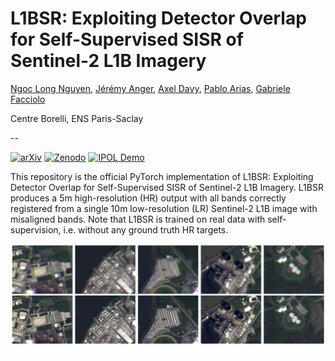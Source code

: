 # L1BSR: Exploiting Detector Overlap for Self-Supervised SISR of Sentinel-2 L1B Imagery

[Ngoc Long Nguyen](https://ngoclongct.github.io/), [Jérémy Anger](https://github.com/kidanger/), [Axel Davy](http://dev.ipol.im/~adavy/), [Pablo Arias](http://dev.ipol.im/~pariasm/), [Gabriele Facciolo](http://gfacciol.github.io/)

Centre Borelli, ENS Paris-Saclay

--

[![arXiv](https://img.shields.io/badge/paper-arxiv-brightgreen)](https://arxiv.org/pdf/2304.06871.pdf)
[![Zenodo](https://img.shields.io/badge/L1BSR%20dataset-Zenodo-9cf)](https://zenodo.org/record/7826696)
[![IPOL Demo](https://img.shields.io/badge/demo-IPOL-blueviolet)](https://ipolcore.ipol.im/demo/clientApp/demo.html?id=77777000471)

This repository is the official PyTorch implementation of L1BSR: Exploiting Detector Overlap for Self-Supervised SISR of Sentinel-2 L1B Imagery. L1BSR produces a 5m high-resolution (HR) output with all bands correctly registered from a single 10m low-resolution (LR) Sentinel-2 L1B image with misaligned bands. Note that L1BSR is trained on real data with self-supervision, i.e. without any ground truth HR targets.

![](https://github.com/centreborelli/L1BSR/blob/docs/docs/resources/L1BSR_teaser.png)
